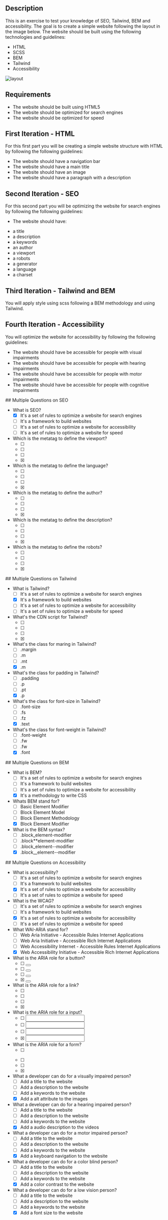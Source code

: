 ## Description

This is an exercise to test your knowledge of SEO, Tailwind, BEM and accessibility. The goal is to create a simple website following the layout in the image below. The website should be built using the following technologies and guidelines:

- HTML
- SCSS
- BEM
- Tailwind
- Accessibility

![layout](./imgs/layout.png)

## Requirements

- The website should be built using HTML5
- The website should be optimized for search engines
- The website should be optimized for speed

## First Iteration - HTML

For this first part you will be creating a simple website structure with HTML by following the following guidelines:

- The website should have a navigation bar
- The website should have a main title
- The website should have an image
- The website should have a paragraph with a description

## Second Iteration - SEO

For this second part you will be optimizing the website for search engines by following the following guidelines:

- The website should have:

* a title
* a description
* a keywords
* an author
* a viewport
* a robots
* a generator
* a language
* a charset

## Third Iteration - Tailwind and BEM

You will apply style using scss following a BEM methodology and using Tailwind.

## Fourth Iteration - Accessibility

You will optimize the website for accessibility by following the following guidelines:

- The website should have be accessible for people with visual impairments
- The website should have be accessible for people with hearing impairments
- The website should have be accessible for people with motor impairments
- The website should have be accessible for people with cognitive impairments

## Multiple Questions on SEO

- What is SEO?
  - [X] It's a set of rules to optimize a website for search engines
  - [ ] It's a framework to build websites
  - [ ] It's a set of rules to optimize a website for accessibility
  - [ ] It's a set of rules to optimize a website for speed

- Which is the metatag to define the viewport?
  - [ ] <meta name="viewport" content="width=device-width, initial-scale=1.0">
  - [ ] <meta name="viewport" content="width=device-width, initial-scale=1">
  - [ ] <meta name="viewport" content="width=device-width, initial-scale=0.5">
  - [X] <meta name="viewport" content="width=device-width, initial-scale=1.0">

- Which is the metatag to define the language?
  - [ ] <meta name="site-language" content="en">
  - [ ] <meta name="language" content="english">
  - [ ] <meta name="speak" content="en-GB">
  - [X] <meta name="language" content="en-US">

- Which is the metatag to define the author?
  - [ ] <meta name="author" value="John Doe">
  - [ ] <meta name="owner" content="Jane Doe">
  - [ ] <meta name="writer" value="John Smith">
  - [X] <meta name="author" content="Jane Smith">

- Which is the metatag to define the description?
  - [ ] <meta name="about" value="This is a description">
  - [ ] <meta name="description" value="This is a description of the website">
  - [ ] <meta name="site-description" content="This is a description of the website for search engines">
  - [X] <meta name="description" content="This is a description of the website for search engines">

- Which is the metatag to define the robots?
  - [ ] <meta name="robots" value="index, follow">
  - [ ] <meta name="robots" content="index, follow">
  - [ ] <meta name="site-robots" value="index, follow">
  - [X] <meta name="robots" content="index, follow">

## Multiple Questions on Tailwind

- What is Tailwind?
  - [ ] It's a set of rules to optimize a website for search engines
  - [X] It's a framework to build websites
  - [ ] It's a set of rules to optimize a website for accessibility
  - [ ] It's a set of rules to optimize a website for speed

- What's the CDN script for Tailwind?
  - [ ] <script src="https://cdnjs.cloudflare.com/ajax/libs/tailwindcss/2.2.4/tailwind.min.css"></script>
  - [ ] <script src="https://cdnjs.cloudflare.com/ajax/libs/tailwindcss/2.2.4/tailwind.min.js"></script>
  - [ ] <script src="https://cdnjs.cloudflare.com/ajax/libs/tailwindcss/2.2.4/tailwind.min.js"></script>
  - [X] <script src="https://cdnjs.cloudflare.com/ajax/libs/tailwindcss/2.2.4/tailwind.min.js"></script>

- What's the class for maring in Tailwind?
  - [ ] .margin
  - [ ] .m
  - [ ] .mt
  - [X] .m

- What's the class for padding in Tailwind?
  - [ ] .padding
  - [ ] .p
  - [ ] .pt
  - [X] .p

- What's the class for font-size in Tailwind?
  - [ ] .font-size
  - [ ] .fs
  - [ ] .fz
  - [X] .text

- What's the class for font-weight in Tailwind?
  - [ ] .font-weight
  - [ ] .fw
  - [ ] .fw
  - [X] .font

## Multiple Questions on BEM

- What is BEM?
  - [ ] It's a set of rules to optimize a website for search engines
  - [ ] It's a framework to build websites
  - [ ] It's a set of rules to optimize a website for accessibility
  - [X] It's a methodology to write CSS

- Whats BEM stand for?
  - [ ] Basic Element Modifier
  - [ ] Block Element Model
  - [ ] Block Element Methodology
  - [X] Block Element Modifier

- What is the BEM syntax?
  - [ ] .block_element-modifier
  - [ ] .block\*\*element-modifier
  - [ ] .block_element--modifier
  - [X] .block\_\_element--modifier

## Multiple Questions on Accessibility

- What is accessibility?
  - [ ] It's a set of rules to optimize a website for search engines
  - [ ] It's a framework to build websites
  - [X] It's a set of rules to optimize a website for accessibility
  - [ ] It's a set of rules to optimize a website for speed

- What is the WCAG?
  - [ ] It's a set of rules to optimize a website for search engines
  - [ ] It's a framework to build websites
  - [X] It's a set of rules to optimize a website for accessibility
  - [ ] It's a set of rules to optimize a website for speed

- What WAI-ARIA stand for?
  - [ ] Web Aria Initiative - Accessible Rules Internet Applications
  - [ ] Web Aria Initiative - Accessible Rich Internet Applications
  - [ ] Web Accessibility Internet - Accessible Rules Internet Applications
  - [X] Web Accessibility Initiative - Accessible Rich Internet Applications

- What is the ARIA role for a button?
  - [ ] <button role="button">
  - [ ] <button role="link">
  - [ ] <button role="input">
  - [X] <button role="button">

- What is the ARIA role for a link?
  - [ ] <a role="button">
  - [ ] <a role="link">
  - [ ] <a role="input">
  - [X] <a role="link">

- What is the ARIA role for a input?
  - [ ] <input role="button">
  - [ ] <input role="link">
  - [ ] <input role="input">
  - [X] <input role="input">

- What is the ARIA role for a form?
  - [ ] <form role="button">
  - [ ] <form role="link">
  - [ ] <form role="input">
  - [X] <form role="form">

- What a developer can do for a visually impaired person?
  - [ ] Add a title to the website
  - [ ] Add a description to the website
  - [ ] Add a keywords to the website
  - [X] Add a alt attribute to the images

- What a developer can do for a hearing impaired person?
  - [ ] Add a title to the website
  - [ ] Add a description to the website
  - [ ] Add a keywords to the website
  - [X] Add a audio description to the videos

- What a developer can do for a motor impaired person?
  - [ ] Add a title to the website
  - [ ] Add a description to the website
  - [ ] Add a keywords to the website
  - [X] Add a keyboard navigation to the website

- What a developer can do for a color blind person?
  - [ ] Add a title to the website
  - [ ] Add a description to the website
  - [ ] Add a keywords to the website
  - [X] Add a color contrast to the website

- What a developer can do for a low vision person?
  - [ ] Add a title to the website
  - [ ] Add a description to the website
  - [ ] Add a keywords to the website
  - [X] Add a font size to the website
